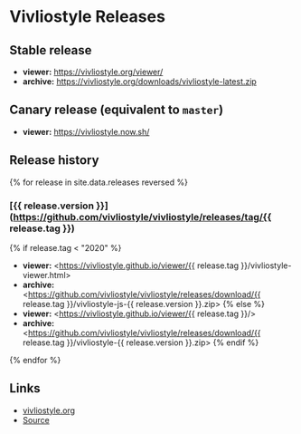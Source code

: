 # Vivliostyle Releases

## Stable release

- **viewer:** <https://vivliostyle.org/viewer/>
- **archive:** <https://vivliostyle.org/downloads/vivliostyle-latest.zip>

## Canary release (equivalent to `master`)

- **viewer:** <https://vivliostyle.now.sh/>

## Release history

{% for release in site.data.releases reversed %}
### [{{ release.version }}](https://github.com/vivliostyle/vivliostyle/releases/tag/{{ release.tag }})

{% if release.tag < "2020" %}
- **viewer:** <https://vivliostyle.github.io/viewer/{{ release.tag }}/vivliostyle-viewer.html>
- **archive:** <https://github.com/vivliostyle/vivliostyle/releases/download/{{ release.tag }}/vivliostyle-js-{{ release.version }}.zip>
{% else %}
- **viewer:** <https://vivliostyle.github.io/viewer/{{ release.tag }}/>
- **archive:** <https://github.com/vivliostyle/vivliostyle/releases/download/{{ release.tag }}/vivliostyle-{{ release.version }}.zip>
{% endif %}

{% endfor %}

## Links

- [vivliostyle.org](https://vivliostyle.org/download/)
- [Source](https://github.com/vivliostyle/vivliostyle.github.io)
